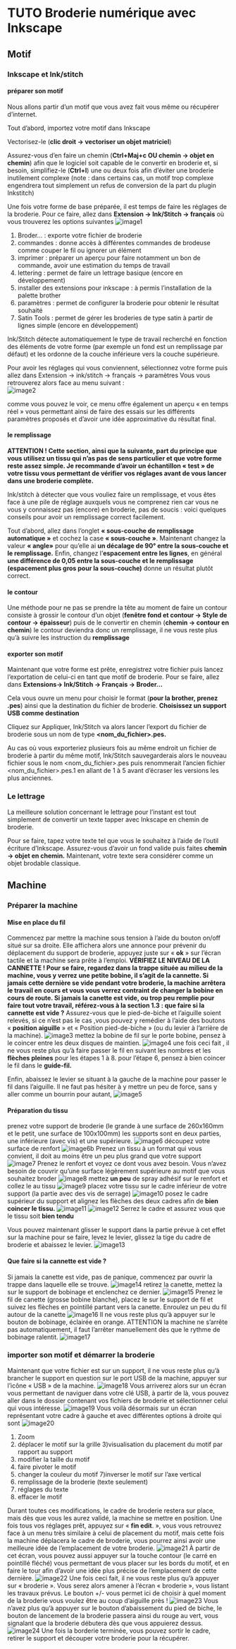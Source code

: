 # TUTO Broderie numérique avec Inkscape
## Motif
### Inkscape et Ink/stitch
#### préparer son motif
Nous allons partir d’un motif que vous avez fait vous même ou récupérer d’internet.

Tout d’abord, importez votre motif dans Inkscape

Vectorisez-le (**clic droit → vectoriser un objet matriciel**)

Assurez-vous d’en faire un chemin (**Ctrl+Maj+c OU chemin → objet en chemin**) afin que le logiciel soit capable de le convertir en  broderie et, si besoin, simplifiez-le (**Ctrl+l**) une ou deux fois afin d’éviter une broderie inutilement complexe (note : dans certains cas, un motif trop complexe engendrera tout simplement un refus de conversion de la part du plugin Inkstitch)

Une fois votre forme de base préparée, il est temps de faire les réglages de la broderie.
Pour ce faire, allez dans **Extension → Ink/Stitch → français** où vous trouverez les options suivantes
![image1](./assets/images/tutos/brodeuse/brodeusetuto1.jpg)
1. Broder… : exporte votre fichier de broderie
2. commandes : donne accès à différentes commandes de brodeuse comme couper le fil ou ignorer un élément
3. imprimer : préparer un aperçu pour faire notamment un bon de commande, avoir une estimation du temps de travail
4. lettering : permet de faire un lettrage basique (encore en développement)
5. installer des extensions pour inkscape : à permis l’installation de la palette brother
6. paramètres : permet de configurer la broderie pour obtenir le résultat souhaité
7. Satin Tools : permet de gérer les broderies de type satin à partir de lignes simple (encore en développement)

Ink/Stitch détecte automatiquement le type de travail recherché en fonction des éléments de votre forme (par exemple un fond est un remplissage par défaut) et les ordonne de la couche inférieure vers la couche supérieure.

Pour avoir les réglages qui vous conviennent, sélectionnez votre forme puis allez dans
Extension → ink/stitch → français → paramètres
Vous vous retrouverez alors face au menu suivant :  
![image2](./assets/images/tutos/brodeuse/tutos/brodeuse/brodeusetuto2.jpg)

comme vous pouvez le voir, ce menu offre également un aperçu « en temps réel » vous permettant ainsi de faire des essais sur les différents paramètres proposés et d’avoir une idée approximative du résultat final.
#### le remplissage
**ATTENTION !
Cette section, ainsi que la suivante, part du principe que vous utilisez un tissu qui n’as pas de sens particulier et que votre forme reste assez simple.
Je recommande d’avoir un échantillon « test » de votre tissu vous permettant de vérifier vos réglages avant de vous lancer dans une broderie complète.**

Ink/stitch à détecter que vous vouliez faire un remplissage, et vous êtes face à une pile de réglage auxquels vous ne comprenez rien car vous ne vous y connaissez pas (encore) en broderie, pas de soucis : voici quelques conseils pour avoir un remplissage correct facilement.

Tout d’abord, allez dans l’onglet **« sous-couche de remplissage automatique »** et cochez la case **« sous-couche »**.
Maintenant changez la valeur **« angle»** pour qu’elle ai **un décalage de 90° entre la sous-couche et le remplissage.**
Enfin, changez l’**espacement entre les lignes**, en général **une différence de 0,05 entre la sous-couche et le remplissage (espacement plus gros pour la sous-couche)** donne un résultat plutôt correct.
#### le contour
Une méthode pour ne pas se prendre la tête au moment de faire un contour consiste à grossir le contour d’un objet (**fenêtre fond et contour → Style de contour → épaisseur**) puis de le convertir en chemin (**chemin → contour en chemin**) le contour deviendra donc un remplissage, il ne vous reste plus qu’à suivre les instruction du **remplissage**
#### exporter son motif
Maintenant que votre forme est prête, enregistrez votre fichier puis lancez l’exportation de celui-ci en tant que motif de broderie. Pour se faire, allez dans **Extensions→ Ink/Stitch → Français →  Broder…**

Cela vous ouvre un menu pour choisir le format (**pour la brother, prenez .pes**) ainsi que la destination du fichier de broderie.
**Choisissez un support USB comme destination**

Cliquez sur Appliquer, Ink/Stitch va alors lancer l’export du fichier de broderie sous un nom de type **<nom_du_fichier>.pes.**

Au cas où vous exporteriez plusieurs fois au même endroit un fichier de broderie à partir du même motif, Ink/Stitch sauvegarderais alors le nouveau fichier sous le nom <nom_du_fichier>.pes puis renommerait l’ancien fichier <nom_du_fichier>.pes.1 en allant de 1 à 5 avant d’écraser les versions les plus anciennes.

### Le lettrage
La meilleure solution concernant le lettrage pour l’instant est tout simplement de convertir un texte tapper avec Inkscape en chemin de broderie.

Pour se faire, tapez votre texte tel que vous le souhaitez à l’aide de l’outil écriture d’Inkscape.
Assurez-vous d’avoir un fond valide puis faites **chemin → objet en chemin.**
Maintenant, votre texte sera considérer comme un objet brodable classique.
## Machine
### Préparer la machine
#### Mise en place du fil
Commencez par mettre la machine sous tension à l’aide du bouton on/off situé sur sa droite.
Elle affichera alors une annonce pour prévenir du déplacement du support de broderie, appuyez juste sur « **ok** » sur l’écran tactile et la machine sera prête à l’emploi.
**VÉRIFIEZ LE NIVEAU DE LA CANNETTE !
Pour se faire, regardez dans la trappe située au milieu de la machine, vous y verrez une petite bobine, il s’agit de la cannette.
Si jamais cette dernière se vide pendant votre broderie, la machine arrêtera le travail en cours et vous vous verrez contraint de changer la bobine en cours de route.
Si jamais la canette est vide, ou trop peu remplie pour faire tout votre travail, référez-vous à la section 1.3 : que faire si la cannette est vide ?**
Assurez-vous que le pied-de-biche et l’aiguille soient relevés, si ce n’est pas le cas ,vous pouvez  y remédier à l’aide des boutons « **position aiguille** » et « Position pied-de-biche » (ou du levier à l’arrière de la machine).
![image3](./assets/images/tutos/brodeuse/tutos/brodeuse/brodeusetuto3.png)
mettez la bobine de fil sur le porte bobine, pensez à le coincer entre les deux disques de maintien.
![image4](./assets/images/tutos/brodeuse/tutos/brodeuse/brodeusetuto4.jpg)
une fois ceci fait , il ne vous reste plus qu’à faire passer le fil en suivant les nombres et les **flèches pleines** pour les étapes 1 à 8.
pour l’étape 6, pensez à bien coincer le fil dans le **guide-fil.**

Enfin, abaissez le levier se situant à la gauche de la machine pour passer le fil dans l’aiguille. Il ne faut pas hésiter à y mettre un peu de force, sans y aller comme un bourrin pour autant,
![image5](./assets/images/tutos/brodeuse/tutos/brodeuse/brodeusetuto5.jpg)
#### Préparation du tissu
prenez votre support de broderie (le grande à une surface de 260x160mm et le petit, une surface de 100x100mm) les supports sont en deux parties, une inférieure (avec vis) et une supérieure.
![image6](./assets/images/tutos/brodeuse/tutos/brodeuse/brodeusetuto6.jpg)
découpez votre surface de renfort
![image6b](./assets/images/tutos/brodeuse/brodeusetutodecoupezsurface.jpg)
Prenez un tissu à un format qui vous convient, il doit au moins être un peu plus grand que votre support
![image7](./assets/images/tutos/brodeuse/brodeusetuto7.jpg)
Prenez le renfort et voyez ce dont vous avez besoin. Vous n’avez besoin de couvrir qu’une surface légèrement supérieure au motif que vous souhaitez broder
![image8](./assets/images/tutos/brodeuse/brodeusetuto8.jpg)
mettez **un peu** de spray adhésif sur le renfort et collez le au tissu
![image9](./assets/images/tutos/brodeuse/brodeusetuto9.jpg)
placez votre tissu sur le cadre inférieur de votre support (la partie avec des vis de serrage)
![image10](./assets/images/tutos/brodeuse/brodeusetuto10.jpg)
posez le cadre supérieur du support et alignez les flèches des deux cadres afin de **bien coincer le tissu.**
![image11](./assets/images/tutos/brodeuse/brodeusetuto11.jpg)
![image12](./assets/images/tutos/brodeuse/brodeusetuto12.jpg)
Serrez le cadre et assurez vous que le tissu soit **bien tendu**

Vous pouvez maintenant glisser le support dans la partie prévue à cet effet sur la machine pour se faire, levez le levier, glissez la tige du cadre de broderie et abaissez le levier.
![image13](./assets/images/tutos/brodeuse/brodeusetuto13.jpg)
#### Que faire si la cannette est vide ?
Si jamais la canette est vide, pas de panique, commencez par ouvrir la trappe dans laquelle elle se trouve.
![image14](./assets/images/tutos/brodeuse/brodeusetuto14.jpg)
retirez la canette, mettez la sur le support de bobinage et enclenchez ce dernier.
![image15](./assets/images/tutos/brodeuse/brodeusetuto15.jpg)
Prenez le fil de canette (grosse bobine blanche), placez le sur le support de fil et suivez les flèches en pointillé partant vers la canette. Enroulez un peu du fil autour de la canette
![image16](./assets/images/tutos/brodeuse/brodeusetuto16.jpg)
Il ne vous reste plus qu’à appuyer sur le bouton de bobinage, éclairée en orange.
ATTENTION la machine ne s’arrête pas automatiquement, il faut l’arrêter manuellement dès que le rythme de bobinage ralentit.
![image17](./assets/images/tutos/brodeuse/brodeusetuto17.jpg)

### importer son motif et démarrer la broderie
Maintenant que votre fichier est sur un support, il ne vous reste plus qu’à brancher le support en question sur le port USB de la machine, appuyer sur l’icône « USB » de la machine.
![image18](./assets/images/tutos/brodeuse/brodeusetuto18.jpg)
Vous arriverez alors sur un écran vous permettant de naviguer dans votre clé USB, à partir de là, vous pouvez aller dans le dossier contenant vos fichiers de broderie et sélectionner celui qui vous intéresse.
![image19](./assets/images/tutos/brodeuse/brodeusetuto19.jpg)
Vous voilà désormais sur un écran représentant votre cadre à gauche et avec différentes options à droite qui sont
![image20](./assets/images/tutos/brodeuse/brodeusetuto20.jpg)
1) Zoom
2) déplacer le motif sur la grille
3)visualisation du placement du motif par rapport au support
4) modifier la taille du motif
5) faire pivoter le motif
6) changer la couleur du motif
7)inverser le motif sur l’axe vertical
8) remplissage de la broderie (texte seulement)
9) réglages du texte
10) effacer le motif

Durant toutes ces modifications, le cadre de broderie restera sur place, mais dès que vous les aurez validé, la machine se mettre en position.
Une fois tous vos réglages prêt, appuyez sur « **fin edit**. », vous vous retrouvez face à un menu très similaire à celui de placement du motif, mais cette fois la machine déplacera le cadre de broderie, vous pourrez ainsi avoir une meilleure idée de l’emplacement de votre broderie.
![image21](./assets/images/tutos/brodeuse/brodeusetuto21.jpg)
À partir de cet écran, vous pouvez aussi appuyer sur la touche contour (le carré en pointillé fléché) vous permettant de vous placer sur les bords du motif, et en faire le tour afin d’avoir une idée plus précise de l’emplacement de cette dernière.
![image22](./assets/images/tutos/brodeuse/brodeusetuto22.jpg)
Une fois ceci fait, il ne vous reste plus qu’à appuyer sur « broderie ».
Vous serez alors amener à l’écran « broderie », vous listant les travaux prévus.
Le bouton +/- vous permet ici de choisir à quel moment de la broderie vous voulez être au coup d’aiguille près !
![image23](./assets/images/tutos/brodeuse/brodeusetuto23.jpg)
Vous n’avez plus qu’à appuyer sur le bouton d’abaissement du pied de biche, le bouton de lancement de la broderie passera ainsi du rouge au vert, vous signalant que la broderie débutera dès que vous appuierez dessus.
![image24](./assets/images/tutos/brodeuse/brodeusetuto24.jpg)
Une fois la borderie terminée, vous pouvez sortir le cadre, retirer le support et découper votre broderie pour la récupérer.
